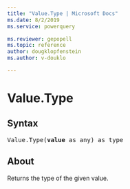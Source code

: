 ```yaml
---
title: "Value.Type | Microsoft Docs"
ms.date: 8/2/2019
ms.service: powerquery

ms.reviewer: gepopell
ms.topic: reference
author: dougklopfenstein
ms.author: v-douklo

---
```

# Value.Type

  
## Syntax
<pre>
Value.Type(<b>value</b> as any) as type
</pre>

## About
Returns the type of the given value.
